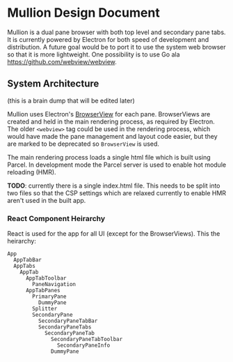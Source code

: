 # Mullion Design Document

Mullion is a dual pane browser with both top level and secondary pane tabs.  It is currently powered by Electron for both speed of development and distribution.  A future goal would be to port it to use the system web browser so that it is more lightweight.  One possibility is to use Go ala https://github.com/webview/webview.

## System Architecture

(this is a brain dump that will be edited later)

Mullion uses Electron's [BrowserView](https://www.electronjs.org/docs/api/browser-view) for each pane.  BrowserViews are created and held in the main rendering process, as required by Electron.  The older `<webview>` tag could be used in the rendering process, which would have made the pane management and layout code easier, but they are marked to be deprecated so `BrowserView` is used.

The main rendering process loads a single html file which is built using Parcel.  In development mode the Parcel server is used to enable hot module reloading (HMR).

**TODO**: currently there is a single index.html file.  This needs to be split into two files so that the CSP settings which are relaxed currently to enable HMR aren't used in the built app.

### React Component Heirarchy

React is used for the app for all UI (except for the BrowserViews).  This the heirarchy:

```
App
  AppTabBar
  AppTabs
    AppTab
      AppTabToolbar
        PaneNavigation
      AppTabPanes
        PrimaryPane
          DummyPane
        Splitter
        SecondaryPane
          SecondaryPaneTabBar
          SecondaryPaneTabs
            SecondaryPaneTab
              SecondaryPaneTabToolbar
                SecondaryPaneInfo
              DummyPane
```


